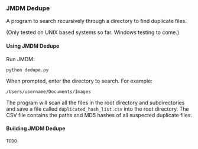 ### JMDM Dedupe

A program to search recursively through a directory to find duplicate files.

(Only tested on UNIX based systems so far. Windows testing to come.)

#### Using JMDM Dedupe

Run JMDM:

```
python dedupe.py
```

When prompted, enter the directory to search.
For example:

```
/Users/username/Documents/Images
```

The program will scan all the files in the root directory and subdirectories and save a file called `duplicated_hash_list.csv` into the root directory. The CSV file contains the paths and MD5 hashes of all suspected duplicate files.

#### Building JMDM Dedupe

`TODO`
